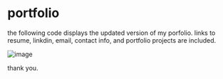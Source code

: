 # portfolio


the following code displays the updated version of my porfolio.  links to resume, linkdin, email, contact info, and portfolio projects are included. 

![image](https://user-images.githubusercontent.com/84544540/132341864-a09ec94e-f295-4bc5-97cb-bdd18945cb54.png)

thank you.

